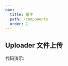 ```yaml
---
nav:
  title: 组件
  path: /components
  order: 1
---
```


## Uploader 文件上传

代码演示:

<code src="./demo/basic.jsx" ></code>

<API></API>
